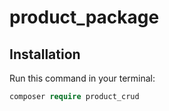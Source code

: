 # product_package

## Installation

Run this command in your terminal:

```php
composer require product_crud
```
